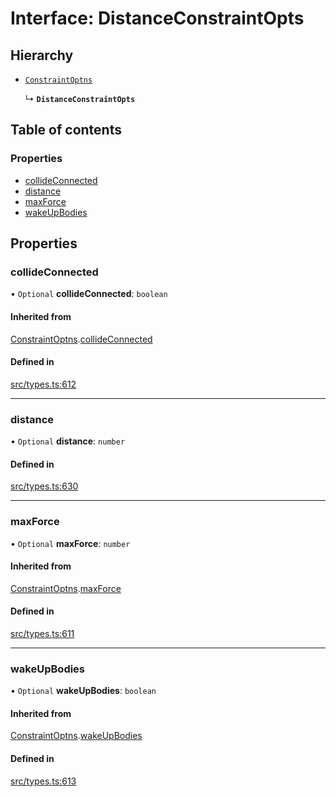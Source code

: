 # Interface: DistanceConstraintOpts

## Hierarchy

- [`ConstraintOptns`](ConstraintOptns.md)

  ↳ **`DistanceConstraintOpts`**

## Table of contents

### Properties

- [collideConnected](DistanceConstraintOpts.md#collideconnected)
- [distance](DistanceConstraintOpts.md#distance)
- [maxForce](DistanceConstraintOpts.md#maxforce)
- [wakeUpBodies](DistanceConstraintOpts.md#wakeupbodies)

## Properties

### collideConnected

• `Optional` **collideConnected**: `boolean`

#### Inherited from

[ConstraintOptns](ConstraintOptns.md).[collideConnected](ConstraintOptns.md#collideconnected)

#### Defined in

[src/types.ts:612](https://gitlab.com/rapidajs/rapida/-/blob/7269310/packages/rapida-physics/src/types.ts#L612)

___

### distance

• `Optional` **distance**: `number`

#### Defined in

[src/types.ts:630](https://gitlab.com/rapidajs/rapida/-/blob/7269310/packages/rapida-physics/src/types.ts#L630)

___

### maxForce

• `Optional` **maxForce**: `number`

#### Inherited from

[ConstraintOptns](ConstraintOptns.md).[maxForce](ConstraintOptns.md#maxforce)

#### Defined in

[src/types.ts:611](https://gitlab.com/rapidajs/rapida/-/blob/7269310/packages/rapida-physics/src/types.ts#L611)

___

### wakeUpBodies

• `Optional` **wakeUpBodies**: `boolean`

#### Inherited from

[ConstraintOptns](ConstraintOptns.md).[wakeUpBodies](ConstraintOptns.md#wakeupbodies)

#### Defined in

[src/types.ts:613](https://gitlab.com/rapidajs/rapida/-/blob/7269310/packages/rapida-physics/src/types.ts#L613)
